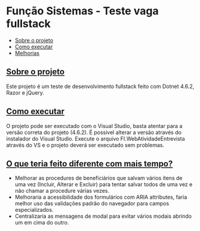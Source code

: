 # Função Sistemas - Teste vaga fullstack <a name="list"/>

-   [Sobre o projeto](#about)
-   [Como executar](#exec)
-   [Melhorias](#improvements)

## [Sobre o projeto <a name="about"/>](#list)
Este projeto é um teste de desenvolvimento fullstack feito com Dotnet 4.6.2, Razor e jQuery.
<!-- toc -->

## [Como executar <a name="exec"/>](#list)
O projeto pode ser executado com o Visual Studio, basta atentar para a versão correta do projeto (4.6.2). É possível alterar a versão através do instalador do Visual Studio.
Execute o arquivo FI.WebAtividadeEntrevista através do VS e o projeto deverá ser executado sem problemas.

## [O que teria feito diferente com mais tempo? <a name="improvements"/>](#list)
-   Melhorar as procedures de beneficiários que salvam vários itens de uma vez (Incluir, Alterar e Excluir) para tentar salvar todos de uma vez e não chamar a procedure várias vezes.
-   Melhoraria a acessibilidade dos formulários com ARIA attributes, faria melhor uso das validações padrão do navegador para campos especializados.
-   Centralizaria as mensagens de modal para evitar vários modais abrindo um em cima do outro.
